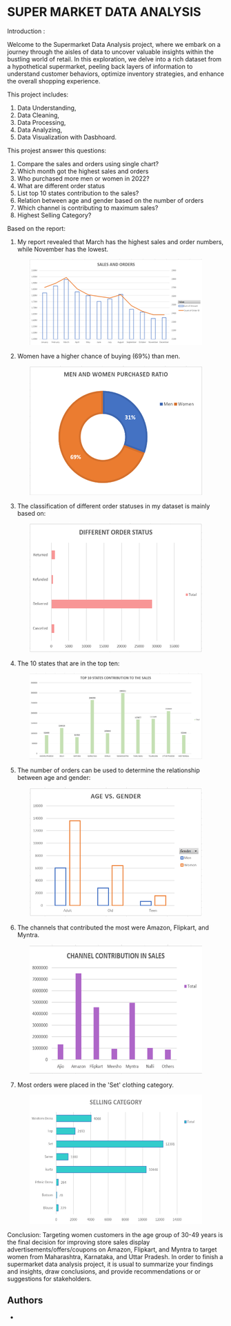 # SUPER MARKET DATA ANALYSIS


Introduction :

Welcome to the Supermarket Data Analysis project, where we embark on a journey through the aisles of data to uncover valuable insights within the bustling world of retail. In this exploration, we delve into a rich dataset from a hypothetical supermarket, peeling back layers of information to understand customer behaviors, optimize inventory strategies, and enhance the overall shopping experience.


This project includes:

1. Data Understanding,
2. Data Cleaning,
3. Data Processing,
4. Data Analyzing,
5. Data Visualization with Dasbhoard.


This projest answer this questions:

1. Compare the sales and orders using single chart?
2. Which month got the highest sales and orders
3. Who purchased more men or women in 2022?
4. What are different order status
5. List top 10 states contribution to the sales?
6. Relation between age and gender based on the number of orders
7. Which channel is contributing to maximum sales?
8. Highest Selling Category?


Based on the report:

1. My report revealed that March has the highest sales and order numbers, while November has the lowest.
<p align="center">
  <img width="400" height="200" src="https://github.com/ArpitaHaldar/Super-Market-Data-Analysis/blob/main/GRAPHS/SALES%20AND%20ORDERS.png">
</p>

2. Women have a higher chance of buying (69%) than men.
<p align="center">
  <img width="400" height="300" src="https://github.com/ArpitaHaldar/Super-Market-Data-Analysis/blob/main/GRAPHS/men%20and%20women%20purchased%20ratio%20.png">
</p>

3. The classification of different order statuses in my dataset is mainly based on:
<p align="center">
  <img width="400" height="300" src="https://github.com/ArpitaHaldar/Super-Market-Data-Analysis/blob/main/GRAPHS/DIFFERENT%20ORDER%20STATUS.png">
</p>

4. The 10 states that are in the top ten:
<p align="center">
  <img width="400" height="200" src="https://github.com/ArpitaHaldar/Super-Market-Data-Analysis/blob/main/GRAPHS/Top%2010%20States%20Contribution%20To%20The%20Sales.png">
</p>


5. The number of orders can be used to determine the relationship between age and gender:
<p align="center">
  <img width="400" height="300" src="https://github.com/ArpitaHaldar/Super-Market-Data-Analysis/blob/main/GRAPHS/Age%20vs%20gender.png">
</p>

6. The channels that contributed the most were Amazon, Flipkart, and Myntra.
<p align="center">
  <img width="400" height="300" src="https://github.com/ArpitaHaldar/Super-Market-Data-Analysis/blob/main/GRAPHS/Channel%20Sales.png">
</p>

7. Most orders were placed in the 'Set' clothing category.
<p align="center">
  <img width="400" height="300" src="https://github.com/ArpitaHaldar/Super-Market-Data-Analysis/blob/main/GRAPHS/Selling%20Category.png">
</p>


Conclusion:
Targeting women customers in the age group of 30-49 years is the final decision for improving store sales display advertisements/offers/coupons on Amazon, Flipkart, and Myntra to target women from Maharashtra, Karnataka, and Uttar Pradesh. In order to finish a supermarket data analysis project, it is usual to summarize your findings and insights, draw conclusions, and provide recommendations or or suggestions for stakeholders. 


## Authors

- 

